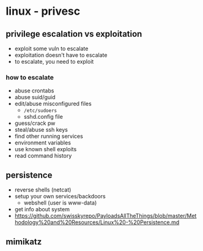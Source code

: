 # linux - privesc

## privilege escalation vs exploitation

* exploit some vuln to escalate
* exploitation doesn't have to escalate
* to escalate, you need to exploit

### how to escalate

* abuse crontabs
* abuse suid/guid
* edit/abuse misconfigured files
  * `/etc/sudoers`
  * sshd.config file
* guess/crack pw
* steal/abuse ssh keys
* find other running services
* environment variables
* use known shell exploits
* read command history

## persistence

* reverse shells (netcat)
* setup your own services/backdoors
  * webshell (user is www-data)
* get info about system
* https://github.com/swisskyrepo/PayloadsAllTheThings/blob/master/Methodology%20and%20Resources/Linux%20-%20Persistence.md

## mimikatz
